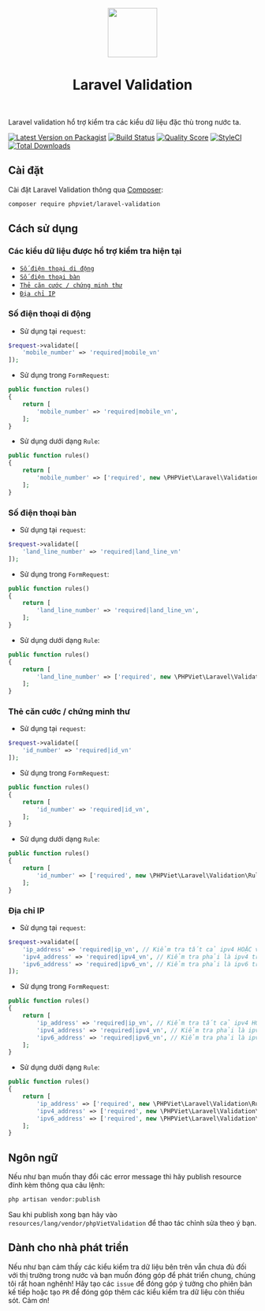 <p align="center">
    <a href="https://github.com/laravel" target="_blank">
        <img src="https://avatars0.githubusercontent.com/u/958072" height="100px">
    </a>
    <h1 align="center">Laravel Validation</h1>
    <br>
</p>

Laravel validation hổ trợ kiểm tra các kiểu dữ liệu đặc thù trong nước ta.

[![Latest Version on Packagist](https://img.shields.io/packagist/v/phpviet/laravel-validation.svg?style=flat-square)](https://packagist.org/packages/phpviet/laravel-validation)
[![Build Status](https://img.shields.io/travis/phpviet/laravel-validation/master.svg?style=flat-square)](https://travis-ci.org/phpviet/laravel-validation)
[![Quality Score](https://img.shields.io/scrutinizer/g/phpviet/laravel-validation.svg?style=flat-square)](https://scrutinizer-ci.com/g/phpviet/laravel-validation)
[![StyleCI](https://styleci.io/repos/187064051/shield?branch=master)](https://styleci.io/repos/187064051)
[![Total Downloads](https://img.shields.io/packagist/dt/phpviet/laravel-validation.svg?style=flat-square)](https://packagist.org/packages/phpviet/laravel-validation)

## Cài đặt

Cài đặt Laravel Validation thông qua [Composer](https://getcomposer.org):

```bash
composer require phpviet/laravel-validation
```

## Cách sử dụng

### Các kiểu dữ liệu được hổ trợ kiểm tra hiện tại


- [`Số điện thoại di động`](#Số-điện-thoại-di-động)
- [`Số điện thoại bàn`](#Số-điện-thoại-bàn)
- [`Thẻ căn cước / chứng minh thư`](#Thẻ-căn-cước-/-chứng-minh-thư)
- [`Địa chỉ IP`](#Địa-chỉ-IP)

### Số điện thoại di động

+ Sử dụng tại `request`:

```php
$request->validate([
    'mobile_number' => 'required|mobile_vn'
]);
```

+ Sử dụng trong `FormRequest`:

```php
public function rules()
{
    return [
        'mobile_number' => 'required|mobile_vn',
    ];
}
```

+ Sử dụng dưới dạng `Rule`:

```php
public function rules()
{
    return [
        'mobile_number' => ['required', new \PHPViet\Laravel\Validation\Rules\MobileVN()]
    ];
}
```

### Số điện thoại bàn

+ Sử dụng tại `request`:

```php
$request->validate([
    'land_line_number' => 'required|land_line_vn'
]);
```

+ Sử dụng trong `FormRequest`:

```php
public function rules()
{
    return [
        'land_line_number' => 'required|land_line_vn',
    ];
}
```

+ Sử dụng dưới dạng `Rule`:

```php
public function rules()
{
    return [
        'land_line_number' => ['required', new \PHPViet\Laravel\Validation\Rules\LandLineVN()]
    ];
}
```

### Thẻ căn cước / chứng minh thư

+ Sử dụng tại `request`:

```php
$request->validate([
    'id_number' => 'required|id_vn'
]);
```

+ Sử dụng trong `FormRequest`:

```php
public function rules()
{
    return [
        'id_number' => 'required|id_vn',
    ];
}
```

+ Sử dụng dưới dạng `Rule`:

```php
public function rules()
{
    return [
        'id_number' => ['required', new \PHPViet\Laravel\Validation\Rules\IdVN()]
    ];
}
```

### Địa chỉ IP

+ Sử dụng tại `request`:

```php
$request->validate([
    'ip_address' => 'required|ip_vn', // Kiểm tra tất cả ipv4 HOẶC v6 chỉ cần ip trong nước là được.
    'ipv4_address' => 'required|ipv4_vn', // Kiểm tra phải là ipv4 trong nước.
    'ipv6_address' => 'required|ipv6_vn', // Kiểm tra phải là ipv6 trong nước.
]);
```

+ Sử dụng trong `FormRequest`:

```php
public function rules()
{
    return [
        'ip_address' => 'required|ip_vn', // Kiểm tra tất cả ipv4 HOẶC v6 chỉ cần ip trong nước là được.
        'ipv4_address' => 'required|ipv4_vn', // Kiểm tra phải là ipv4 trong nước.
        'ipv6_address' => 'required|ipv6_vn', // Kiểm tra phải là ipv6 trong nước.
    ];
}
```

+ Sử dụng dưới dạng `Rule`:

```php
public function rules()
{
    return [
        'ip_address' => ['required', new \PHPViet\Laravel\Validation\Rules\IpVN()], // Kiểm tra tất cả ipv4 HOẶC v6 chỉ cần ip trong nước là được.
        'ipv4_address' => ['required', new \PHPViet\Laravel\Validation\Rules\IpVN(4)], // Kiểm tra phải là ipv4 trong nước.
        'ipv6_address' => ['required', new \PHPViet\Laravel\Validation\Rules\IpVN(6)], // Kiểm tra phải là ipv6 trong nước.
    ];
}
```

## Ngôn ngữ

Nếu như bạn muốn thay đổi các error message thì hãy publish resource đính kèm thông qua câu lệnh:

```php
php artisan vendor:publish
```

Sau khi publish xong bạn hãy vào `resources/lang/vendor/phpVietValidation` để thao tác chỉnh sửa theo ý bạn.

## Dành cho nhà phát triển

Nếu như bạn cảm thấy các kiểu kiểm tra dữ liệu bên trên vẫn chưa đủ đối với thị trường 
trong nước và bạn muốn đóng góp để phát triển chung, chúng tôi rất hoan nghênh! 
Hãy tạo các `issue` để đóng góp ý tưởng cho phiên bản kế tiếp hoặc tạo `PR` 
để đóng góp thêm các kiểu kiểm tra dữ liệu còn thiếu sót. Cảm ơn!
